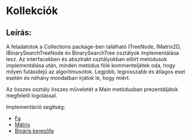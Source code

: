 # Kollekciók

## Leírás:

A feladatotok a Collections package-ben található ITreeNode, IMatrix2D, IBinarySearchTreeNode és BinarySearchTree
osztályok implementálása lesz. Az interfacekben és absztrakt osztályokban előírt metódusok implementálása után, minden
metódus fölé kommenteljétek oda, hogy milyen futásidejű az algoritmusotok. Legjobb, legrosszabb és átlagos eset esetén
és néhány mondatban írjátok le, hogy miért.

Az összes osztály összes műveletét a Main metódusban prezentáljátok megfelelő logolással.

Implementáció segítség:

- [Fa](https://hu.wikipedia.org/wiki/Fa_(adatszerkezet))
- [Mátrix](https://hu.wikipedia.org/wiki/M%C3%A1trix_(matematika))
- [Bináris keresőfa](http://tamop412.elte.hu/tananyagok/algoritmusok/lecke12_lap1.html)